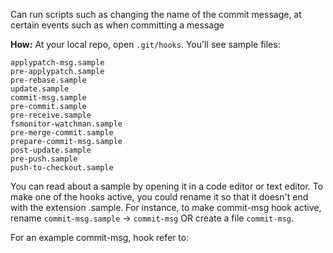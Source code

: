 Can run scripts such as changing the name of the commit message, at certain events such as when committing a message

**How:**
At your local repo, open `.git/hooks`. You'll see sample files:
```
applypatch-msg.sample
pre-applypatch.sample
pre-rebase.sample
update.sample
commit-msg.sample
pre-commit.sample
pre-receive.sample
fsmonitor-watchman.sample
pre-merge-commit.sample
prepare-commit-msg.sample
post-update.sample
pre-push.sample
push-to-checkout.sample
```

You can read about a sample by opening it in a code editor or text editor. To make one of the hooks active, you could rename it so that it doesn't end with the extension .sample. For instance, to make commit-msg hook active, rename `commit-msg.sample` -> `commit-msg` OR create a file `commit-msg`.

For an example commit-msg, hook refer to: